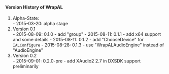 ﻿#### Version History of WrapAL
  1. Alpha-State:  
    - 2015-03-20: alpha stage
  2. Version 0.1  
    - 2015-08-09: 0.1.0 - add "group"
    - 2015-08-11: 0.1.1 - add x64 support and some details
    - 2015-08-11: 0.1.2 - add "ChooseDevice" for `IALConfigure`
    - 2015-08-28: 0.1.3 - use "WrapALAudioEngine" instead of "AudioEngine"
  3. Version 0.2  
    - 2015-09-01: 0.2.0-pre - add XAudio2 2.7 in DXSDK support preliminarily